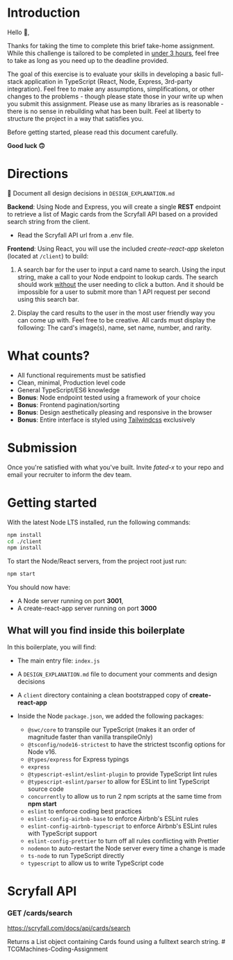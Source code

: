 # Introduction

Hello 👋,

Thanks for taking the time to complete this brief take-home assignment. While this challenge is tailored to be completed in <ins>under 3 hours</ins>, feel free to take as long as you need up to the deadline provided.

The goal of this exercise is to evaluate your skills in developing a basic full-stack application in TypeScript (React, Node, Express, 3rd-party integration). Feel free to make any assumptions, simplifications, or other changes to the problems - though please state those in your write up when you submit this assignment. Please use as many libraries as is reasonable - there is no sense in rebuilding what has been built. Feel at liberty to structure the project in a way that satisfies you.

Before getting started, please read this document carefully.

**Good luck 🙃**

# Directions

📓 Document all design decisions in `DESIGN_EXPLANATION.md`

**Backend**: Using Node and Express, you will create a single **REST** endpoint to retrieve a list of Magic cards from the Scryfall API based on a provided search string from the client.

- Read the Scryfall API url from a .env file.

**Frontend**: Using React, you will use the included _create-react-app_ skeleton (located at `/client`) to build:

1. A search bar for the user to input a card name to search. Using the input string, make a call to your Node endpoint to lookup cards. The search should work <ins>without</ins> the user needing to click a button. And it should be impossible for a user to submit more than 1 API request per second using this search bar.

2. Display the card results to the user in the most user friendly way you can come up with. Feel free to be creative. All cards must display the following: The card's image(s), name, set name, number, and rarity.

# What counts?

- All functional requirements must be satisfied
- Clean, minimal, Production level code
- General TypeScript/ES6 knowledge
- **Bonus**: Node endpoint tested using a framework of your choice
- **Bonus**: Frontend pagination/sorting
- **Bonus**: Design aesthetically pleasing and responsive in the browser
- **Bonus**: Entire interface is styled using [Tailwindcss](https://tailwindcss.com) exclusively

# Submission

Once you're satisfied with what you've built. Invite _fated-x_ to your repo and email your recruiter to inform the dev team.

# Getting started

With the latest Node LTS installed, run the following commands:

```bash
npm install
cd ./client
npm install
```

To start the Node/React servers, from the project root just run:

```bash
npm start
```

You should now have:

- A Node server running on port **3001**,
- A create-react-app server running on port **3000**

## What will you find inside this boilerplate

In this boilerplate, you will find:

- The main entry file: `index.js`
- A `DESIGN_EXPLANATION.md` file to document your comments and design decisions
- A `client` directory containing a clean bootstrapped copy of **create-react-app**
- Inside the Node `package.json`, we added the following packages:

  - `@swc/core` to transpile our TypeScript (makes it an order of magnitude faster than vanilla transpileOnly)
  - `@tsconfig/node16-strictest` to have the strictest tsconfig options for Node v16.
  - `@types/express` for Express typings
  - `express`
  - `@typescript-eslint/eslint-plugin` to provide TypeScript lint rules
  - `@typescript-eslint/parser` to allow for ESLint to lint TypeScript source code
  - `concurrently` to allow us to run 2 npm scripts at the same time from **npm start**
  - `eslint` to enforce coding best practices
  - `eslint-config-airbnb-base` to enforce Airbnb's ESLint rules
  - `eslint-config-airbnb-typescript` to enforce Airbnb's ESLint rules with TypeScript support
  - `eslint-config-prettier` to turn off all rules conflicting with Prettier
  - `nodemon` to auto-restart the Node server every time a change is made
  - `ts-node` to run TypeScript directly
  - `typescript` to allow us to write TypeScript code

# Scryfall API

### GET /cards/search

https://scryfall.com/docs/api/cards/search

Returns a List object containing Cards found using a fulltext search string.
#   T C G M a c h i n e s - C o d i n g - A s s i g n m e n t  
 
